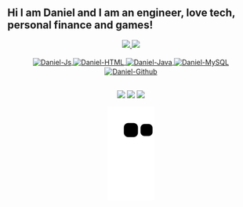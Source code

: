 ## Hi I am Daniel and I am an engineer, love tech, personal finance and games!
<div align="center">
  <a href="https://github.com/neardaniel-pls">
  <img height="150em" src="https://github-readme-stats.vercel.app/api?username=neardaniel-pls&show_icons=true&theme=dark&include_all_commits=true&count_private=true"/>
  <img height="150em" src="https://github-readme-stats.vercel.app/api/top-langs/?username=neardaniel-pls&layout=compact&langs_count=7&theme=dark"/>
</div>
<div align="center" style="display: inline_block"><br>
  <img align="center" alt="Daniel-Js" src="https://img.shields.io/badge/JavaScript-F7DF1E?style=for-the-badge&logo=javascript&logoColor=black">
  <img align="center" alt="Daniel-HTML" src="https://img.shields.io/badge/HTML5-E34F26?style=for-the-badge&logo=html5&logoColor=white">
  <img align="center" alt="Daniel-Java" src="https://img.shields.io/badge/Java-ED8B00?style=for-the-badge&logo=java&logoColor=white">
  <img align="center" alt="Daniel-MySQL" src="https://img.shields.io/badge/MySQL-00000F?style=for-the-badge&logo=mysql&logoColor=white">
  <img align="center" alt="Daniel-Github" src="https://img.shields.io/badge/GitHub-100000?style=for-the-badge&logo=github&logoColor=white">
</div>
  
  ##
 
<div align="center"> 
 <a href="https://discord.gg/wagxzStdcR" target="_blank"><img src="https://img.shields.io/badge/Discord-7289DA?style=for-the-badge&logo=discord&logoColor=white" target="_blank"></a> 
  <a href = "mailto:contatorafaballerini@gmail.com"><img src="https://img.shields.io/badge/-Gmail-%23333?style=for-the-badge&logo=gmail&logoColor=white" target="_blank"></a>
  <a href="https://www.linkedin.com/in/rafaella-ballerini-45875016a" target="_blank"><img src="https://img.shields.io/badge/-LinkedIn-%230077B5?style=for-the-badge&logo=linkedin&logoColor=white" target="_blank"></a> 
 
  ![Snake animation](https://github.com/neardaniel-pls/neardaniel-pls/blob/output/github-contribution-grid-snake.svg)
 
</div>
